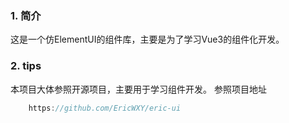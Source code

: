 ### 1. 简介

这是一个仿ElementUI的组件库，主要是为了学习Vue3的组件化开发。

### 2. tips

本项目大体参照开源项目，主要用于学习组件开发。
参照项目地址

```js
    https://github.com/EricWXY/eric-ui
```
